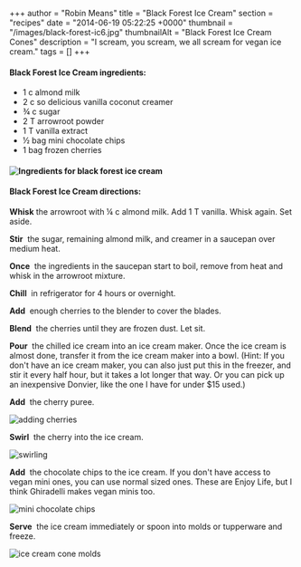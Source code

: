 +++
author = "Robin Means"
title = "Black Forest Ice Cream"
section = "recipes"
date = "2014-06-19 05:22:25 +0000"
thumbnail = "/images/black-forest-ic6.jpg"
thumbnailAlt = "Black Forest Ice Cream Cones"
description = "I scream, you scream, we all scream for vegan ice cream."
tags = []
+++

#### Black Forest Ice Cream ingredients:

- 1 c almond milk
- 2 c so delicious vanilla coconut creamer
- ¾ c sugar
- 2 T arrowroot powder
- 1 T vanilla extract
- ½ bag mini chocolate chips
- 1 bag frozen cherries

#### ![Ingredients for black forest ice cream](/images/black-forest-ic1.jpg)

#### Black Forest Ice Cream directions:

**Whisk** the arrowroot with ¼ c almond milk. Add 1 T vanilla. Whisk again. Set aside.

**Stir** &nbsp;the sugar, remaining almond milk, and creamer in a saucepan over medium heat.

**Once** &nbsp;the ingredients in the saucepan start to boil, remove from heat and whisk in the arrowroot mixture.

**Chill** &nbsp;in refrigerator for 4 hours or overnight.

**Add** &nbsp;enough cherries to the blender to cover the blades.

**Blend** &nbsp;the cherries until they are frozen dust. Let sit.

**Pour** &nbsp;the chilled ice cream into an ice cream maker. Once the ice cream is almost done, transfer it from the ice cream maker into a bowl. (Hint: If you don't have an ice cream maker, you can also just put this in the freezer, and stir it every half hour, but it takes a lot longer that way. Or you can pick up an inexpensive Donvier, like the one I have for under $15 used.)

**Add** &nbsp;the&nbsp;cherry puree.

![adding cherries](/images/black-forest-ic2.jpg)

**Swirl** &nbsp;the cherry into the ice cream.

![swirling](/images/black-forest-ic3.jpg)

**Add** &nbsp;the chocolate chips to the ice cream. If you don't have access to vegan mini ones, you can use normal sized ones. These are Enjoy Life, but I think Ghiradelli makes vegan minis too.

![mini chocolate chips](/images/black-forest-ic4.jpg)

**Serve** &nbsp;the ice cream immediately or spoon into molds or tupperware and freeze.

![ice cream cone molds](/images/black-forest-ic5.jpg)







